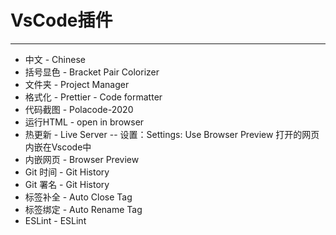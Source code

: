 # VsCode插件
---
- 中文 - Chinese
- 括号显色 - Bracket Pair Colorizer
- 文件夹 - Project Manager
- 格式化 - Prettier - Code formatter
- 代码截图 - Polacode-2020
- 运行HTML - open in browser
- 热更新 - Live Server   -- 设置：Settings: Use Browser Preview 打开的网页内嵌在Vscode中
- 内嵌网页 - Browser Preview
- Git 时间 - Git History
- Git 署名 - Git History
- 标签补全 - Auto Close Tag
- 标签绑定 - Auto Rename Tag
- ESLint - ESLint 


